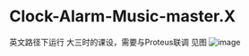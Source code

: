 # Clock-Alarm-Music-master.X
英文路径下运行
 大三时的课设，需要与Proteus联调
 见图
![image](https://user-images.githubusercontent.com/25152036/118533115-3fd8d480-b77a-11eb-89da-90e0a5b4002f.png)
